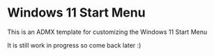 # Windows 11 Start Menu

This is an ADMX template for customizing the Windows 11 Start Menu

It is still work in progress so come back later :)

